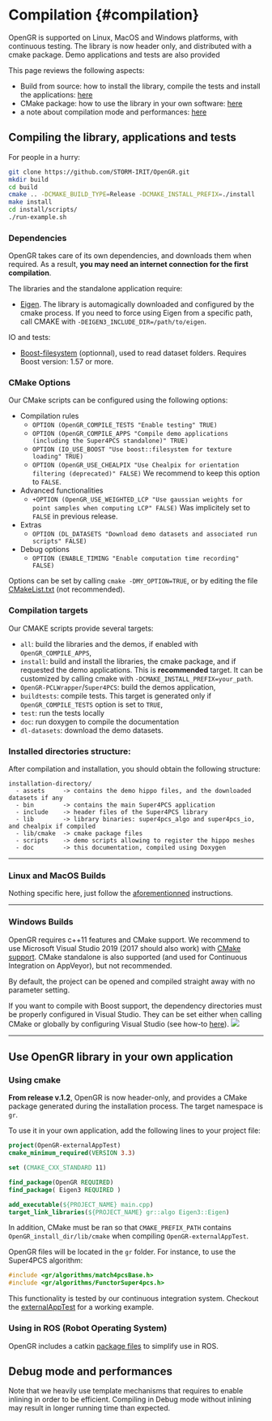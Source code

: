# Compilation  {#compilation}
OpenGR is supported on Linux, MacOS and Windows platforms, with continuous testing.
The library is now header only, and distributed with a cmake package.
Demo applications and tests are also provided

This page reviews the following aspects:
* Build from source: how to install the library, compile the tests and install the applications: [here](#library)
* CMake package: how to use the library in your own software: [here](#usage)
* a note about compilation mode and performances: [here](#perfs)

## <a name="library"></a> Compiling the library, applications and tests
For people in a hurry:
```bash
git clone https://github.com/STORM-IRIT/OpenGR.git
mkdir build
cd build
cmake .. -DCMAKE_BUILD_TYPE=Release -DCMAKE_INSTALL_PREFIX=./install
make install
cd install/scripts/
./run-example.sh
```

### Dependencies
OpenGR takes care of its own dependencies, and downloads them when required. As a result, **you may need an internet connection for the first compilation**.

The libraries and the standalone application require:
* [Eigen](http://eigen.tuxfamily.org/). The library is automagically downloaded and configured by the cmake process. If you need to force using Eigen from a specific path, call CMAKE with `-DEIGEN3_INCLUDE_DIR=/path/to/eigen`.

IO and tests:
* [Boost-filesystem](http://www.boost.org/doc/libs/1_57_0/libs/filesystem/doc/index.htm) (optionnal), used to read dataset folders. Requires Boost version: 1.57 or more.

### CMake Options
Our CMake scripts can be configured using the following options:
* Compilation rules
    * `OPTION (OpenGR_COMPILE_TESTS "Enable testing" TRUE)`
    * `OPTION (OpenGR_COMPILE_APPS "Compile demo applications (including the Super4PCS standalone)" TRUE)`
    * `OPTION (IO_USE_BOOST "Use boost::filesystem for texture loading" TRUE)`
    * `OPTION (OpenGR_USE_CHEALPIX "Use Chealpix for orientation filtering (deprecated)" FALSE)` We recommend to keep this option to `FALSE`.
* Advanced functionalities
    * `+OPTION (OpenGR_USE_WEIGHTED_LCP "Use gaussian weights for point samples when computing LCP" FALSE)` Was implicitely set to `FALSE` in previous release.
* Extras
    * `OPTION (DL_DATASETS "Download demo datasets and associated run scripts" FALSE)`
* Debug options
    * `OPTION (ENABLE_TIMING "Enable computation time recording" FALSE)`

Options can be set by calling `cmake -DMY_OPTION=TRUE`, or by editing the file [CMakeList.txt](https://github.com/nmellado/Super4PCS/blob/master/CMakeLists.txt) (not recommended).

### Compilation targets
Our CMAKE scripts provide several targets:
* `all`: build the libraries and the demos, if enabled with `OpenGR_COMPILE_APPS`,
* `install`: build and install the libraries, the cmake package, and if requested the demo applications. This is **recommended** target.
It can be customized by calling cmake with `-DCMAKE_INSTALL_PREFIX=your_path`.
* `OpenGR-PCLWrapper`/`Super4PCS`: build the demos application,
* `buildtests`: compile tests. This target is generated only if `OpenGR_COMPILE_TESTS` option is set to `TRUE`,
* `test`: run the tests locally
* `doc`: run doxygen to compile the documentation
* `dl-datasets`: download the demo datasets.

### Installed directories structure:
After compilation and installation, you should obtain the following structure:
```
installation-directory/
  - assets     -> contains the demo hippo files, and the downloaded datasets if any
  - bin        -> contains the main Super4PCS application
  - include    -> header files of the Super4PCS library
  - lib        -> library binaries: super4pcs_algo and super4pcs_io, and chealpix if compiled
  - lib/cmake  -> cmake package files
  - scripts    -> demo scripts allowing to register the hippo meshes
  - doc        -> this documentation, compiled using Doxygen
```

***

### Linux and MacOS Builds
Nothing specific here, just follow the [aforementionned](#library) instructions.

***

### Windows Builds
OpenGR requires c++11 features and CMake support.
We recommend to use Microsoft Visual Studio 2019 (2017 should also work) with [CMake support](https://docs.microsoft.com/en-us/cpp/build/cmake-projects-in-visual-studio?view=vs-2019).
CMake standalone is also supported (and used for Continuous Integration on AppVeyor), but not recommended.

By default, the project can be opened and compiled straight away with no parameter setting.

If you want to compile with Boost support, the dependency directories must be properly configured in Visual Studio.
They can be set either when calling CMake or globally by configuring Visual Studio (see how-to [here](https://social.msdn.microsoft.com/Forums/vstudio/en-US/a494abb8-3561-4ebe-9eb0-6f644a679862/visual-studio-2010-professional-how-to-add-include-directory-for-all-projects?forum=vcgeneral#7b5ab5f2-f793-4b0e-a18a-679948d12bdd)).
![](img/VStudio-globalFolders.jpg)

***

## <a name="usage"></a> Use OpenGR library in your own application

### Using cmake
**From release v.1.2**, OpenGR is now header-only, and provides a CMake package generated during the installation process.
The target namespace is `gr`.

To use it in your own application, add the following lines to your project file:
```cmake
project(OpenGR-externalAppTest)
cmake_minimum_required(VERSION 3.3)

set (CMAKE_CXX_STANDARD 11)

find_package(OpenGR REQUIRED)
find_package( Eigen3 REQUIRED )

add_executable(${PROJECT_NAME} main.cpp)
target_link_libraries(${PROJECT_NAME} gr::algo Eigen3::Eigen)
```

In addition, CMake must be ran so that `CMAKE_PREFIX_PATH` contains `OpenGR_install_dir/lib/cmake` when compiling `OpenGR-externalAppTest`.

OpenGR files will be located in the `gr` folder. For instance, to use the Super4PCS algorithm:
```cpp
#include <gr/algorithms/match4pcsBase.h>
#include <gr/algorithms/FunctorSuper4pcs.h>

```
This functionality is tested by our continuous integration system. Checkout the [externalAppTest](https://github.com/STORM-IRIT/OpenGR/tree/master/tests/externalAppTest) for a working example.

### Using in ROS (Robot Operating System)
OpenGR includes a catkin [package files](http://wiki.ros.org/catkin/package.xml) to simplify use in ROS.

## <a name="perfs"></a> Debug mode and performances
Note that we heavily use template mechanisms that requires to enable inlining in order to be efficient. Compiling in Debug mode without inlining may result in longer running time than expected.
